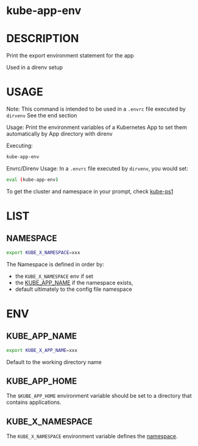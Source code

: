 # kube-app-env

# DESCRIPTION

Print the export environment statement for the app

Used in a direnv setup



# USAGE


Note: This command is intended to be used in a `.envrc` file executed by `dirvenv`
See the end section

Usage: Print the environment variables of a Kubernetes App
to set them automatically by App directory with direnv

Executing:
```bash
kube-app-env
```

Envrc/Direnv Usage:
In a `.envrc` file executed by `dirvenv`, you would set:
```bash
eval (kube-app-env)
```

To get the cluster and namespace in your prompt, check [kube-ps1](https://github.com/ohmyzsh/ohmyzsh/tree/master/plugins/kube-ps1)

# LIST


## NAMESPACE

```bash
export KUBE_X_NAMESPACE=xxx     
```
The Namespace is defined in order by:
* the `KUBE_X_NAMESPACE` env if set
* the [KUBE_APP_NAME](#KUBE_APP_NAME) if the namespace exists, 
* default ultimately to the config file namespace

# ENV

## KUBE_APP_NAME

```bash
export KUBE_X_APP_NAME=xxx
``` 
Default to the working directory name 

## KUBE_APP_HOME

The `$KUBE_APP_HOME` environment variable should be set to a directory 
that contains applications.

## KUBE_X_NAMESPACE

The `KUBE_X_NAMESPACE` environment variable defines the [namespace](#namespace).



